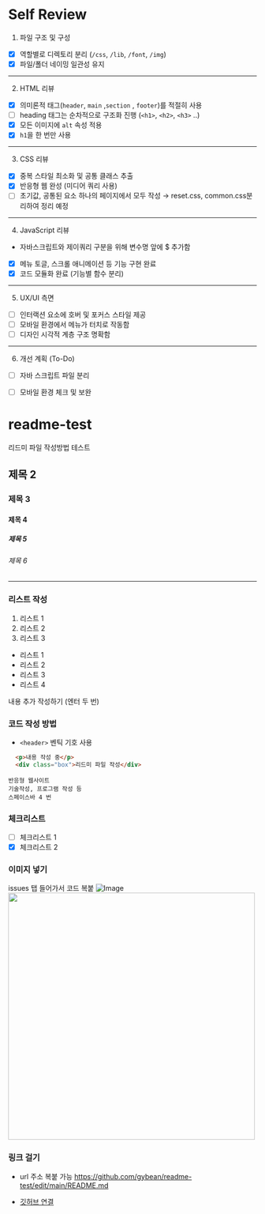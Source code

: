 # Self Review

1. 파일 구조 및 구성
- [x] 역할별로 디렉토리 분리 (`/css`, `/lib`, `/font`, `/img`)
- [x] 파일/폴더 네이밍 일관성 유지

---

2. HTML 리뷰
- [x] 의미론적 태그(`header`, `main` ,`section` , `footer`)를 적절히 사용
- [ ] heading 태그는 순차적으로 구조화 진행 (`<h1>`, `<h2>`, `<h3>` ..)
- [x] 모든 이미지에 `alt` 속성 적용
- [x] `h1`을 한 번만 사용

---

3. CSS 리뷰
- [x] 중복 스타일 최소화 및 공통 클래스 추출
- [x] 반응형 웹 완성 (미디어 쿼리 사용)
- [ ] 초기값, 공통된 요소 하나의 페이지에서 모두 작성 → reset.css, common.css분리하여 정리 예정

---

4. JavaScript 리뷰
- 자바스크립트와 제이쿼리 구분을 위해 변수명 앞에 $ 추가함
- [x] 메뉴 토글, 스크롤 애니메이션 등 기능 구현 완료
- [x] 코드 모듈화 완료 (기능별 함수 분리)

---

5. UX/UI 측면
- [ ] 인터랙션 요소에 호버 및 포커스 스타일 제공
- [ ] 모바일 환경에서 메뉴가 터치로 작동함
- [ ] 디자인 시각적 계층 구조 명확함

--- 

6. 개선 계획 (To-Do)
- [ ] 자바 스크립트 파일 분리
- [ ] 모바일 환경 체크 및 보완





# readme-test
리드미 파일 작성방법 테스트

## 제목 2
### 제목 3
#### 제목 4
##### 제목 5
###### 제목 6
---
### 리스트 작성
1. 리스트 1
2. 리스트 2
3. 리스트 3
- 리스트 1
- 리스트 2
- 리스트 3
- 리스트 4

내용 추가 작성하기 (엔터 두 번)

### 코드 작성 방법
- `<header>` 벤틱 기호 사용
```html
  <p>내용 작성 중</p>
  <div class="box">리드미 파일 작성</div>
```

    반응형 웹사이트
    기술작성, 프로그램 작성 등
    스페이스바 4 번

### 체크리스트
- [ ] 체크리스트 1
- [x] 체크리스트 2

### 이미지 넣기
issues 탭 들어가서 코드 복붙
![Image](https://github.com/user-attachments/assets/d210d818-f847-4078-a705-8c6a208ac63b)
<img src="https://github.com/user-attachments/assets/d210d818-f847-4078-a705-8c6a208ac63b" style="width: 500px" />

### 링크 걸기
- url 주소 복붙 가능
https://github.com/gybean/readme-test/edit/main/README.md

- [깃허브 연결](https://github.com/gybean/readme-test/edit/main/README.md)
